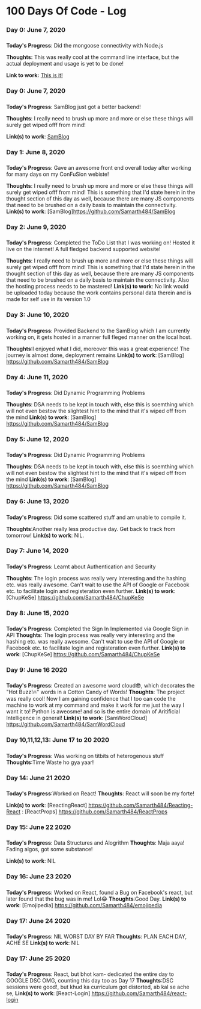 # 100 Days Of Code - Log

### Day 0: June 7, 2020 
##### 

**Today's Progress**: Did the mongoose connectivity with Node.js

**Thoughts:** This was really cool at the command line interface, but the actual deployment and usage is yet to be done!

**Link to work:** [This is it!](https://github.com/Samarth484/FruitHorsDOeuvre)

### Day 0: June 7, 2020 
##### 

**Today's Progress**: SamBlog just got a better backend!

**Thoughts**: I really need to brush up more and more or else these things will surely get wiped offf from mind!

**Link(s) to work**: [SamBlog](https://github.com/Samarth484/SamBlog)

### Day 1: June 8, 2020 
##### 

**Today's Progress**: Gave an awesome front end overall today after working for many days on my ConFuSion webiste!

**Thoughts**: I really need to brush up more and more or else these things will surely get wiped offf from mind!
  This is something that I'd state herein in the thought section of this day as well, because there are many JS components that need to be brushed on a daily basis to maintain the connectivity.
**Link(s) to work**: [SamBlog]https://github.com/Samarth484/SamBlog

### Day 2: June 9, 2020 
##### 

**Today's Progress**: Completed the ToDo List that I was working on! Hosted it live on the internet! A full fledged backend supported website!

**Thoughts**: I really need to brush up more and more or else these things will surely get wiped offf from mind!
  This is something that I'd state herein in the thought section of this day as well, because there are many JS components that need to be brushed on a daily basis to maintain the connectivity. Also the hosting process needs to be mastered!
**Link(s) to work**: No link would be uploaded today because the work contains personal data therein and is made for self use in its version 1.0


### Day 3: June 10, 2020 
##### 

**Today's Progress**: Provided Backend to the SamBlog which I am currently working on, it gets hosted in a manner full fleged manner on the local host. 

**Thoughts**:I enjoyed what I did, moreover this was a great experience! The journey is almost done, deployment remains
**Link(s) to work**: [SamBlog] https://github.com/Samarth484/SamBlog

### Day 4: June 11, 2020 
##### 

**Today's Progress**: Did Dynamic Programming Problems

**Thoughts**: DSA needs to be kept in touch with, else this is soemthing which will not even bestow the slightest hint to the mind that it's wiped off from the mind
**Link(s) to work**: [SamBlog] https://github.com/Samarth484/SamBlog

### Day 5: June 12, 2020 
##### 

**Today's Progress**: Did Dynamic Programming Problems

**Thoughts**: DSA needs to be kept in touch with, else this is soemthing which will not even bestow the slightest hint to the mind that it's wiped off from the mind
**Link(s) to work**: [SamBlog] https://github.com/Samarth484/SamBlog

### Day 6: June 13, 2020 
##### 

**Today's Progress**: Did some scattered stuff and am unable to compile it.

**Thoughts**:Another really less productive day.
Get back to track from tomorrow!
**Link(s) to work**: NIL.

### Day 7: June 14, 2020 
##### 

**Today's Progress**: Learnt about Authentication and Security

**Thoughts**: The login process was really very interesting and the hashing etc. was really awesome. Can't wait to use the API of Google or Facebook etc. to facilitate login and registeration even further.
**Link(s) to work**: [ChupKeSe] https://github.com/Samarth484/ChupKeSe


### Day 8: June 15, 2020 
##### 

**Today's Progress**: Completed the Sign In Implemented via Google Sign in API
**Thoughts**: The login process was really very interesting and the hashing etc. was really awesome. Can't wait to use the API of Google or Facebook etc. to facilitate login and registeration even further.
**Link(s) to work**: [ChupKeSe] https://github.com/Samarth484/ChupKeSe


### Day 9: June 16 2020 
##### 

**Today's Progress**: Created an awesome word cloud😎, which decorates the "Hot Buzz!🔥" words in a Cotton Candy of Words!
**Thoughts**: The project was really cool! Now I am gaining confidence that I too can code the machine to work at my command and make it work for me just the way I want it to!
  Python is aweosme! and so is the entire domain of Aritificial Intelligence in general!
**Link(s) to work**: [SamWordCloud] https://github.com/Samarth484/SamWordCloud


### Day 10,11,12,13: June 17 to 20 2020 
##### 

**Today's Progress**: Was working on titbits of heterogenous stuff
**Thoughts**:Time Waste ho gya yaar!
  
### Day 14: June 21 2020 
##### 

**Today's Progress**:Worked on React!
**Thoughts**: React will soon be my forte!
  
**Link(s) to work**: [ReactingReact] https://github.com/Samarth484/Reacting-React
                   : [ReactProps] https://github.com/Samarth484/ReactProps
                   
                   
 ### Day 15: June 22 2020 
##### 

**Today's Progress**: Data Structures and Alogrithm
**Thoughts**: Maja aaya! Fading algos, got some substance!
  
**Link(s) to work**: NIL
                   
                   
  ### Day 16: June 23 2020 
##### 

**Today's Progress**: Worked on React, found a Bug on Facebook's react, but later found that the bug was in me! Lol😂
**Thoughts**:Good Day.
**Link(s) to work**: [Emojipedia] https://github.com/Samarth484/emojipedia


### Day 17: June 24 2020 
##### 

**Today's Progress**: NIL WORST DAY BY FAR
**Thoughts**: PLAN EACH DAY, ACHE SE
**Link(s) to work**: NIL


### Day 17: June 25 2020 
##### 

**Today's Progress**: React, but bhot kam- dedicated the entire day to GOOGLE DSC OMG, counting this day too as Day 17
**Thoughts**:DSC sessions were good!, but khud ka curriculum got distorted, ab kal se ache se, 
**Link(s) to work**: [React-Login] https://github.com/Samarth484/react-login
